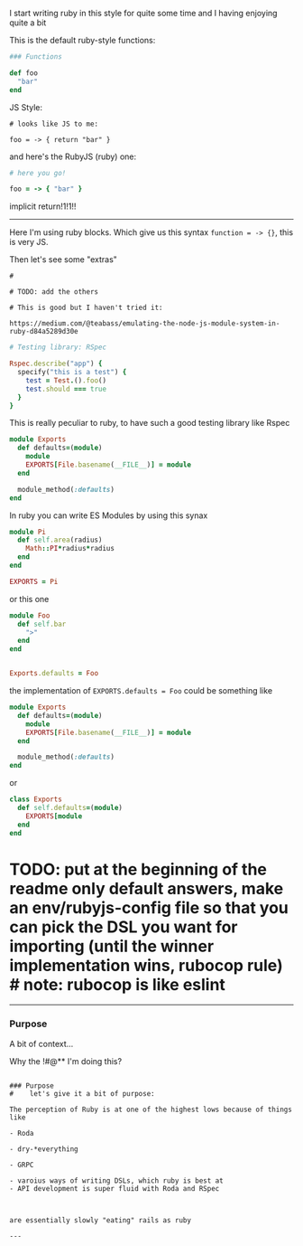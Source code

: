 I start writing ruby in this style for quite some time and I having enjoying quite a bit

This is the default ruby-style functions: 

```ruby
### Functions

def foo
  "bar"
end
```

JS Style:

```
# looks like JS to me:
 
foo = -> { return "bar" }
```


and here's the RubyJS (ruby) one:

```ruby
# here you go!

foo = -> { "bar" }
```

implicit return!1!1!!

---

Here I'm using ruby blocks. Which give us this syntax `function = -> {}`, this is very JS.




Then let's see some "extras"


```
# 

# TODO: add the others

# This is good but I haven't tried it:

https://medium.com/@teabass/emulating-the-node-js-module-system-in-ruby-d84a5289d30e
```

```ruby
# Testing library: RSpec 

Rspec.describe("app") {
  specify("this is a test") {
    test = Test.().foo()
    test.should === true
  }
}
```

This is really peculiar to ruby, to have such a good testing library like Rspec


```ruby
module Exports
  def defaults=(module)
    module
    EXPORTS[File.basename(__FILE__)] = module
  end

  module_method(:defaults)
end
```


In ruby you can write ES Modules by using this synax

```ruby
module Pi
  def self.area(radius)
    Math::PI*radius*radius
  end
end

EXPORTS = Pi

```

or this one


```ruby
module Foo
  def self.bar
    ">"
  end
end


Exports.defaults = Foo
```


the implementation of `EXPORTS.defaults = Foo`  could be something like

```ruby
module Exports
  def defaults=(module)
    module
    EXPORTS[File.basename(__FILE__)] = module
  end

  module_method(:defaults)
end
```

or 

```ruby
class Exports
  def self.defaults=(module)
    EXPORTS[module
  end
end
```

# TODO: put at the beginning of the readme only default answers, make an env/rubyjs-config file so that you can pick the DSL you want for importing (until the winner implementation wins, rubocop rule) # note: rubocop is like eslint


---


### Purpose

A bit of context...

Why the !#@** I'm doing this?

```

### Purpose
#    let's give it a bit of purpose:

The perception of Ruby is at one of the highest lows because of things like 

- Roda

- dry-*everything

- GRPC

- varoius ways of writing DSLs, which ruby is best at
- API development is super fluid with Roda and RSpec



are essentially slowly "eating" rails as ruby

---

